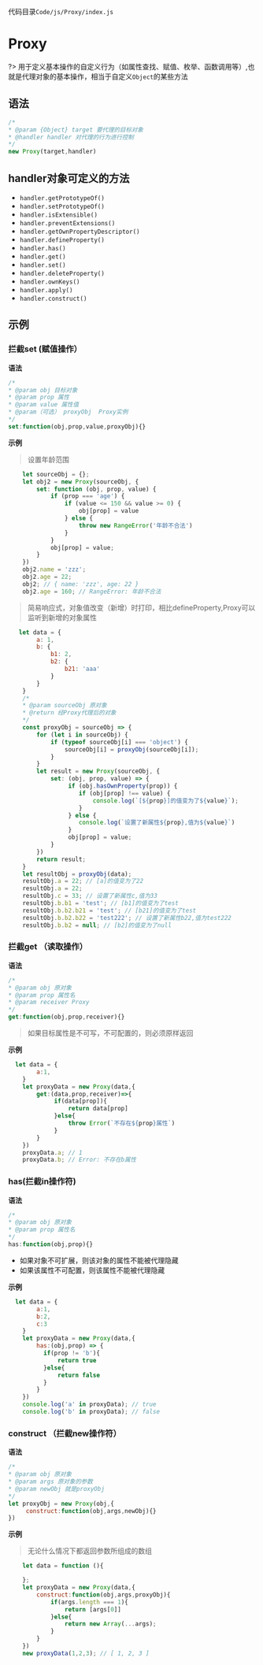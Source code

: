代码目录`Code/js/Proxy/index.js`

# Proxy
?> 用于定义基本操作的自定义行为（如属性查找、赋值、枚举、函数调用等）,也就是代理对象的基本操作，相当于自定义`Object`的某些方法

## 语法
```js
/*
* @param {Object} target 要代理的目标对象
* @handler handler 对代理的行为进行控制
*/
new Proxy(target,handler)
```

## handler对象可定义的方法  

* `handler.getPrototypeOf()`  
* `handler.setPrototypeOf()`  
* `handler.isExtensible()`  
* `handler.preventExtensions()`  
* `handler.getOwnPropertyDescriptor()`  
* `handler.defineProperty()`     
* `handler.has()`   
* `handler.get()`   
* `handler.set()`   
* `handler.deleteProperty()`   
* `handler.ownKeys()`   
* `handler.apply()`   
* `handler.construct()`

## 示例

### 拦截set  (赋值操作）

**语法**
```js
/*
* @param obj 目标对象
* @param prop 属性
* @param value 属性值
* @param（可选） proxyObj  Proxy实例
*/
set:function(obj,prop,value,proxyObj){}
```

**示例**
> 设置年龄范围
```js
    let sourceObj = {};
    let obj2 = new Proxy(sourceObj, {
        set: function (obj, prop, value) {
            if (prop === 'age') {
                if (value <= 150 && value >= 0) {
                    obj[prop] = value
                } else {
                    throw new RangeError('年龄不合法')
                }
            }
            obj[prop] = value;
        }
    })
    obj2.name = 'zzz';
    obj2.age = 22;
    obj2; // { name: 'zzz', age: 22 }
    obj2.age = 160; // RangeError: 年龄不合法
```
> 简易响应式，对象值改变（新增）时打印，相比defineProperty,Proxy可以监听到新增的对象属性
```js
   let data = {
        a: 1,
        b: {
            b1: 2,
            b2: {
                b21: 'aaa'
            }
        }
    }
    /*
    * @param sourceObj 原对象
    * @return 经Proxy代理后的对象
    */
    const proxyObj = sourceObj => {
        for (let i in sourceObj) {
            if (typeof sourceObj[i] === 'object') {
                sourceObj[i] = proxyObj(sourceObj[i]);
            }
        }
        let result = new Proxy(sourceObj, {
            set: (obj, prop, value) => {
                 if (obj.hasOwnProperty(prop)) {
                    if (obj[prop] !== value) {
                        console.log(`[${prop}]的值变为了${value}`);
                    }
                 } else {
                    console.log(`设置了新属性${prop},值为${value}`)
                 }
                 obj[prop] = value;
            }
        })
        return result;
    }
    let resultObj = proxyObj(data);
    resultObj.a = 22; // [a]的值变为了22
    resultObj.a = 22;
    resultObj.c = 33; // 设置了新属性c,值为33
    resultObj.b.b1 = 'test'; // [b1]的值变为了test
    resultObj.b.b2.b21 = 'test'; // [b21]的值变为了test
    resultObj.b.b2.b22 = 'test222'; // 设置了新属性b22,值为test222
    resultObj.b.b2 = null; // [b2]的值变为了null
```

### 拦截get （读取操作）

**语法**
```js
/*
* @param obj 原对象
* @param prop 属性名
* @param receiver Proxy
*/
get:function(obj,prop,receiver){}
```
> 如果目标属性是不可写，不可配置的，则必须原样返回   

**示例**
```js
  let data = {
        a:1,
    }
    let proxyData = new Proxy(data,{
        get:(data,prop,receiver)=>{
             if(data[prop]){
                 return data[prop]
             }else{
                 throw Error(`不存在${prop}属性`)
             }
        }
    })
    proxyData.a; // 1
    proxyData.b; // Error: 不存在b属性
```

### has(拦截in操作符)  

**语法**
```js
/*
* @param obj 原对象
* @param prop 属性名
*/
has:function(obj,prop){}
```
* 如果对象不可扩展，则该对象的属性不能被代理隐藏
* 如果该属性不可配置，则该属性不能被代理隐藏

**示例**
```js
  let data = {
        a:1,
        b:2,
        c:3
    }
    let proxyData = new Proxy(data,{
        has:(obj,prop) => {
          if(prop != 'b'){
              return true
          }else{
              return false
          }
        }
    })
    console.log('a' in proxyData); // true
    console.log('b' in proxyData); // false
```


### construct （拦截new操作符）

**语法**
```js
/*
* @param obj 原对象
* @param args 原对象的参数
* @param newObj 就是proxyObj
*/
let proxyObj = new Proxy(obj,{
     construct:function(obj,args,newObj){}
})
```

**示例**
> 无论什么情况下都返回参数所组成的数组
```js
    let data = function (){

    };
    let proxyData = new Proxy(data,{
        construct:function(obj,args,proxyObj){
            if(args.length === 1){
                return [args[0]]
            }else{
                return new Array(...args);
            }
        }
    })
    new proxyData(1,2,3); // [ 1, 2, 3 ]
```